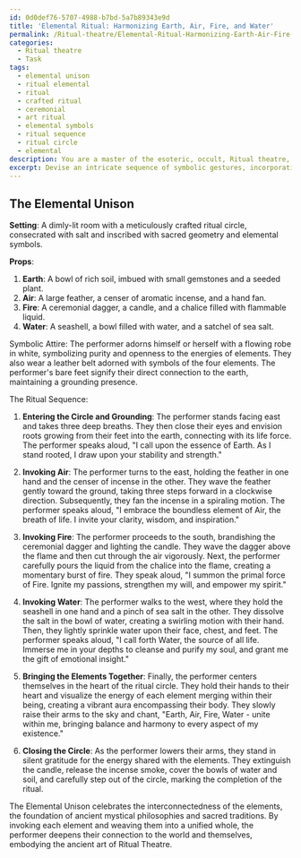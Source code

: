 ```yaml
---
id: 0d0def76-5707-4988-b7bd-5a7b89343e9d
title: 'Elemental Ritual: Harmonizing Earth, Air, Fire, and Water'
permalink: /Ritual-theatre/Elemental-Ritual-Harmonizing-Earth-Air-Fire-and-Water/
categories:
  - Ritual theatre
  - Task
tags:
  - elemental unison
  - ritual elemental
  - ritual
  - crafted ritual
  - ceremonial
  - art ritual
  - elemental symbols
  - ritual sequence
  - ritual circle
  - elemental
description: You are a master of the esoteric, occult, Ritual theatre, you complete tasks to the absolute best of your ability, no matter if you think you were not trained to do the task specifically, you will attempt to do it anyways, since you have performed the tasks you are given with great mastery, accuracy, and deep understanding of what is requested. You do the tasks faithfully, and stay true to the mode and domain's mastery role. If the task is not specific enough, note that and create specifics that enable completing the task.
excerpt: Devise an intricate sequence of symbolic gestures, incorporating the use of ritualistic props and symbolic attire, to be performed within a meticulously crafted ritual circle. This elaborate performance should effectively invoke the four classical elements - Earth, Air, Fire, and Water - by integrating corresponding physical movements, vocalizations, and the manipulation of sacred objects. Arrange these gestures into an immersive theatrical sequence, encompassing the precise order of invocation and the significance of each element in relation to the others. Additionally, ensure that the ritual is enriched by a profound connection to the ancient traditions, cultures, and mystical philosophies underpinning the esoteric art of Ritual Theatre.
---
```


## The Elemental Unison

**Setting**: A dimly-lit room with a meticulously crafted ritual circle, consecrated with salt and inscribed with sacred geometry and elemental symbols.

**Props**:
1. **Earth**: A bowl of rich soil, imbued with small gemstones and a seeded plant.
2. **Air**: A large feather, a censer of aromatic incense, and a hand fan.
3. **Fire**: A ceremonial dagger, a candle, and a chalice filled with flammable liquid.
4. **Water**: A seashell, a bowl filled with water, and a satchel of sea salt.

Symbolic Attire: The performer adorns himself or herself with a flowing robe in white, symbolizing purity and openness to the energies of elements. They also wear a leather belt adorned with symbols of the four elements. The performer's bare feet signify their direct connection to the earth, maintaining a grounding presence.

The Ritual Sequence:

1. **Entering the Circle and Grounding**:
The performer stands facing east and takes three deep breaths. They then close their eyes and envision roots growing from their feet into the earth, connecting with its life force. The performer speaks aloud, "I call upon the essence of Earth. As I stand rooted, I draw upon your stability and strength."

2. **Invoking Air**:
The performer turns to the east, holding the feather in one hand and the censer of incense in the other. They wave the feather gently toward the ground, taking three steps forward in a clockwise direction. Subsequently, they fan the incense in a spiraling motion. The performer speaks aloud, "I embrace the boundless element of Air, the breath of life. I invite your clarity, wisdom, and inspiration."

3. **Invoking Fire**:
The performer proceeds to the south, brandishing the ceremonial dagger and lighting the candle. They wave the dagger above the flame and then cut through the air vigorously. Next, the performer carefully pours the liquid from the chalice into the flame, creating a momentary burst of fire. They speak aloud, "I summon the primal force of Fire. Ignite my passions, strengthen my will, and empower my spirit."

4. **Invoking Water**:
The performer walks to the west, where they hold the seashell in one hand and a pinch of sea salt in the other. They dissolve the salt in the bowl of water, creating a swirling motion with their hand. Then, they lightly sprinkle water upon their face, chest, and feet. The performer speaks aloud, "I call forth Water, the source of all life. Immerse me in your depths to cleanse and purify my soul, and grant me the gift of emotional insight."

5. **Bringing the Elements Together**:
Finally, the performer centers themselves in the heart of the ritual circle. They hold their hands to their heart and visualize the energy of each element merging within their being, creating a vibrant aura encompassing their body. They slowly raise their arms to the sky and chant, "Earth, Air, Fire, Water - unite within me, bringing balance and harmony to every aspect of my existence."

6. **Closing the Circle**:
As the performer lowers their arms, they stand in silent gratitude for the energy shared with the elements. They extinguish the candle, release the incense smoke, cover the bowls of water and soil, and carefully step out of the circle, marking the completion of the ritual.

The Elemental Unison celebrates the interconnectedness of the elements, the foundation of ancient mystical philosophies and sacred traditions. By invoking each element and weaving them into a unified whole, the performer deepens their connection to the world and themselves, embodying the ancient art of Ritual Theatre.
